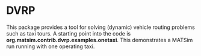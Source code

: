   
 # DVRP
  
 This package provides a tool for solving (dynamic) vehicle routing problems such as taxi tours. 
 A starting point into the code is **org.matsim.contrib.dvrp.examples.onetaxi**. 
 This demonstrates a MATSim run running with one operating taxi. 

  